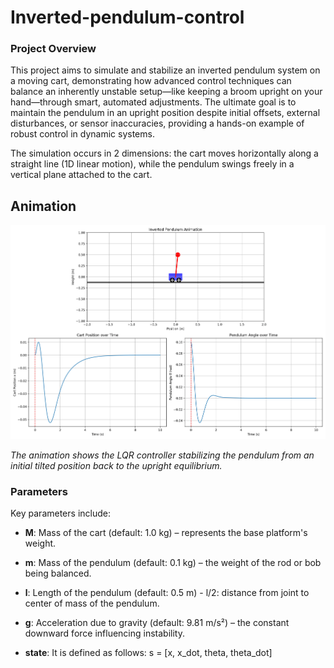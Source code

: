 # Inverted-pendulum-control

### Project Overview

This project aims to simulate and stabilize an inverted pendulum system on a moving cart, demonstrating how advanced control techniques can balance an inherently unstable setup—like keeping a broom upright on your hand—through smart, automated adjustments. The ultimate goal is to maintain the pendulum in an upright position despite initial offsets, external disturbances, or sensor inaccuracies, providing a hands-on example of robust control in dynamic systems.

The simulation occurs in 2 dimensions: the cart moves horizontally along a straight line (1D linear motion), while the pendulum swings freely in a vertical plane attached to the cart.

## Animation

![Inverted Pendulum Animation](plots/pendulum_animation.gif)

*The animation shows the LQR controller stabilizing the pendulum from an initial tilted position back to the upright equilibrium.*

### Parameters

Key parameters include:
- **M**: Mass of the cart (default: 1.0 kg) – represents the base platform's weight.
- **m**: Mass of the pendulum (default: 0.1 kg) – the weight of the rod or bob being balanced.
- **l**: Length of the pendulum (default: 0.5 m) - l/2: distance from joint to center of mass of the pendulum.
- **g**: Acceleration due to gravity (default: 9.81 m/s²) – the constant downward force influencing instability.


- **state**: It is defined as follows:
s = [x, x_dot, theta, theta_dot]
